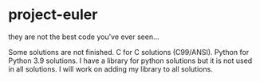 # project-euler
they are not the best code you've ever seen...

Some solutions are not finished.
C for C solutions (C99/ANSI).
Python for Python 3.9 solutions. I have a library for python solutions but it is not used in all solutions. I will work on adding my library to all solutions.
